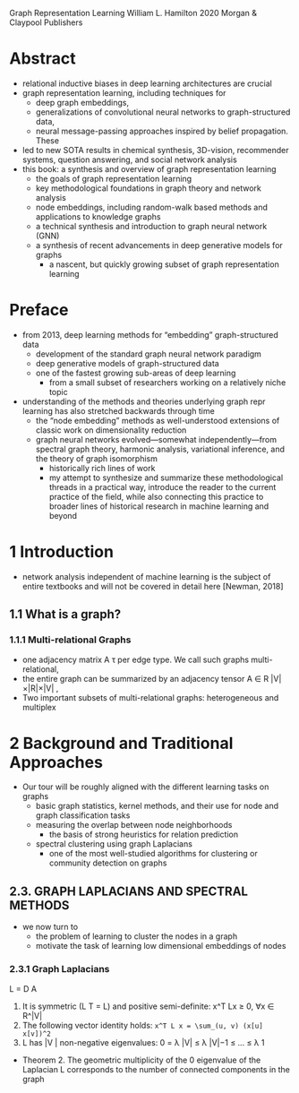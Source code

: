 Graph Representation Learning
William L. Hamilton
2020 Morgan & Claypool Publishers

# Abstract

* relational inductive biases in deep learning architectures are crucial
* graph representation learning, including techniques for
  * deep graph embeddings,
  * generalizations of convolutional neural networks to graph-structured data,
  * neural message-passing approaches inspired by belief propagation. These
* led to new SOTA results in chemical synthesis, 3D-vision,
  recommender systems, question answering, and social network analysis
* this book: a synthesis and overview of graph representation learning
  * the goals of graph representation learning
  * key methodological foundations in graph theory and network analysis
  * node embeddings, including random-walk based methods and
    applications to knowledge graphs
  * a technical synthesis and introduction to graph neural network (GNN)
  * a synthesis of recent advancements in deep generative models for graphs
    * a nascent, but quickly growing subset of graph representation learning

# Preface

* from 2013, deep learning methods for “embedding” graph-structured data
  * development of the standard graph neural network paradigm 
  * deep generative models of graph-structured data
  * one of the fastest growing sub-areas of deep learning
    * from a small subset of researchers working on a relatively niche topic
* understanding of the methods and theories underlying graph repr learning has
  also stretched backwards through time
  * the “node embedding” methods as well-understood extensions of classic work
    on dimensionality reduction
  * graph neural networks evolved—somewhat independently—from 
    spectral graph theory, harmonic analysis, variational inference, and the
    theory of graph isomorphism
    * historically rich lines of work
    * my attempt to synthesize and summarize these methodological threads in a
      practical way, introduce the reader to the current practice of the field,
      while also connecting this practice to broader lines of historical
      research in machine learning and beyond

# 1 Introduction

* network analysis independent of machine learning is the subject of entire
  textbooks and will not be covered in detail here [Newman, 2018]

## 1.1 What is a graph?

### 1.1.1 Multi-relational Graphs

* one adjacency matrix A τ per edge type. We call such graphs multi-relational,
* the entire graph can be summarized by an adjacency tensor A ∈ R |V|×|R|×|V| ,
* Two important subsets of multi-relational graphs: heterogeneous and multiplex

# 2 Background and Traditional Approaches

* Our tour will be roughly aligned with the different learning tasks on graphs
  * basic graph statistics, kernel methods, and their use for node and graph
    classification tasks
  * measuring the overlap between node neighborhoods
    * the basis of strong heuristics for relation prediction
  * spectral clustering using graph Laplacians
    * one of the most well-studied algorithms for
      clustering or community detection on graphs

## 2.3. GRAPH LAPLACIANS AND SPECTRAL METHODS

* we now turn to
  * the problem of learning to cluster the nodes in a graph
  * motivate the task of learning low dimensional embeddings of nodes

### 2.3.1 Graph Laplacians

L = D A

1. It is symmetric (L T = L) and positive semi-definite: x^T Lx ≥ 0, ∀x ∈ R^|V|
2. The following vector identity holds: `x^T L x = \sum_(u, v) (x[u] x[v])^2`
3. L has |V | non-negative eigenvalues: 0 = λ |V| ≤ λ |V|−1 ≤ ... ≤ λ 1
* Theorem 2. The geometric multiplicity of the 0 eigenvalue of the Laplacian
  L corresponds to the number of connected components in the graph
